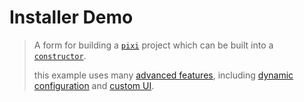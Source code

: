 # Installer Demo

> A form for building a [`pixi`][pixi] project which can be built into a
> [`constructor`][constructor].
>
> this example uses many [advanced features](../use/advanced/index.md), including
> [dynamic configuration](../use/advanced/remote.md#python) and
> [custom UI](../use/advanced/uischema.md).

```{urljsf} py:demos:installer

```

[constructor]: https://github.com/conda/constructor
[pixi]: https://github.com/prefix-dev/pixi
